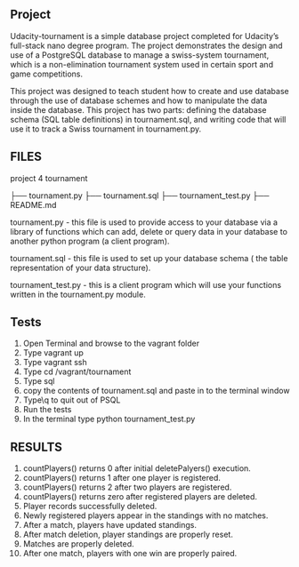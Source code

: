 ## Project
Udacity-tournament is a simple database project completed for Udacity’s full-stack nano degree program. 
The project demonstrates the design and use of a PostgreSQL database to manage a swiss-system tournament, 
which is a non-elimination tournament system used in certain sport and game competitions.

This project was designed to teach student how to create and use database through the use of database schemes 
and how to manipulate the data inside the database. This project has two parts: defining the database schema 
(SQL table definitions) in tournament.sql, and writing code that will use it to track a Swiss tournament in tournament.py.

## FILES

project 4 tournament

├── tournament.py
├── tournament.sql
├── tournament_test.py
├── README.md

tournament.py - this file is used to provide access to your database via a library of functions which can add, delete or query data in your database to another python program (a client program).

tournament.sql - this file is used to set up your database schema ( the table representation of your data structure).

tournament_test.py - this is a client program which will use your functions written in the tournament.py module.

## Tests

1. Open Terminal and browse to the vagrant folder
2. Type vagrant up
3. Type vagrant ssh
4. Type cd /vagrant/tournament
5. Type sql
6. copy the contents of tournament.sql and paste in to the terminal window
7. Type\q to quit out of PSQL
8. Run the tests
9. In the terminal type python tournament_test.py

## RESULTS

1. countPlayers() returns 0 after initial deletePalyers() execution.
2. countPlayers() returns 1 after one player is registered.
3. countPlayers() returns 2 after two players are registered.
4. countPlayers() returns zero after registered players are deleted.
5. Player records successfully deleted.
6. Newly registered players appear in the standings with no matches.
7. After a match, players have updated standings.
8. After match deletion, player standings are properly reset.
9. Matches are properly deleted.
10. After one match, players with one win are properly paired.
